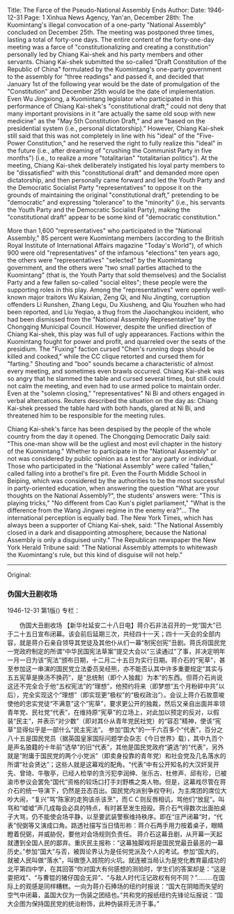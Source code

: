 Title: The Farce of the Pseudo-National Assembly Ends
Author:
Date: 1946-12-31
Page: 1
Xinhua News Agency, Yan'an, December 28th: The Kuomintang's illegal convocation of a one-party "National Assembly" concluded on December 25th. The meeting was postponed three times, lasting a total of forty-one days. The entire content of the forty-one-day meeting was a farce of "constitutionalizing and creating a constitution" personally led by Chiang Kai-shek and his party members and other servants. Chiang Kai-shek submitted the so-called "Draft Constitution of the Republic of China" formulated by the Kuomintang's one-party government to the assembly for "three readings" and passed it, and decided that January 1st of the following year would be the date of promulgation of the "Constitution" and December 25th would be the date of implementation. Even Wu Jingxiong, a Kuomintang legislator who participated in this performance of Chiang Kai-shek's "constitutional draft," could not deny that many important provisions in it "are actually the same old soup with new medicine" as the "May 5th Constitution Draft," and are "based on the presidential system (i.e., personal dictatorship)." However, Chiang Kai-shek still said that this was not completely in line with his "ideal" of the "Five-Power Constitution," and he reserved the right to fully realize this "ideal" in the future (i.e., after dreaming of "crushing the Communist Party in five months") (i.e., to realize a more "totalitarian" "totalitarian politics"). At the meeting, Chiang Kai-shek deliberately instigated his loyal party members to be "dissatisfied" with this "constitutional draft" and demanded more open dictatorship, and then personally came forward and led the Youth Party and the Democratic Socialist Party "representatives" to oppose it on the grounds of maintaining the original "constitutional draft," pretending to be "democratic" and expressing "tolerance" to the "minority" (i.e., his servants the Youth Party and the Democratic Socialist Party), making the "constitutional draft" appear to be some kind of "democratic constitution."

More than 1,600 "representatives" who participated in the "National Assembly," 85 percent were Kuomintang members (according to the British Royal Institute of International Affairs magazine "Today's World"), of which 900 were old "representatives" of the infamous "elections" ten years ago, the others were "representatives" "selected" by the Kuomintang government, and the others were "two small parties attached to the Kuomintang" (that is, the Youth Party that sold themselves) and the Socialist Party and a few fallen so-called "social elites"; these people were the supporting roles in this play. Among the "representatives" were openly well-known major traitors Wu Kaixian, Zeng Qi, and Niu Jingting, corruption offenders Li Runshen, Zhang Legu, Du Xiusheng, and Qiu Youzhen who had been reported, and Liu Yeqiao, a thug from the Jiaochangkou incident, who had been dismissed from the "National Assembly Representative" by the Chongqing Municipal Council. However, despite the unified direction of Chiang Kai-shek, this play was full of ugly appearances. Factions within the Kuomintang fought for power and profit, and quarreled over the seats of the presidium. The "Fuxing" faction cursed "Chen's running dogs should be killed and cooked," while the CC clique retorted and cursed them for "farting." Shouting and "boo" sounds became a characteristic of almost every meeting, and sometimes even brawls occurred. Chiang Kai-shek was so angry that he slammed the table and cursed several times, but still could not calm the meeting, and even had to use armed police to maintain order. Even at the "solemn closing," "representatives" Ni Bi and others engaged in verbal altercations. Reuters described the situation on the day as: Chiang Kai-shek pressed the table hard with both hands, glared at Ni Bi, and threatened him to be responsible for the meeting rules.

Chiang Kai-shek's farce has been despised by the people of the whole country from the day it opened. The Chongqing Democratic Daily said: "This one-man show will be the ugliest and most evil chapter in the history of the Kuomintang." Whether to participate in the "National Assembly" or not was considered by public opinion as a test for any party or individual. Those who participated in the "National Assembly" were called "fallen," called falling into a brothel's fire pit. Even the Fourth Middle School in Beiping, which was considered by the authorities to be the most successful in party-oriented education, when answering the question "What are your thoughts on the National Assembly?", the students' answers were: "This is playing tricks," "No different from Cao Kun's piglet parliament," "What is the difference from the Wang Jingwei regime in the enemy era?"... The international perception is equally bad. The New York Times, which has always been a supporter of Chiang Kai-shek, said: "The National Assembly closed in a dark and disappointing atmosphere, because the National Assembly is only a disguised unity." The Republican newspaper the New York Herald Tribune said: "The National Assembly attempts to whitewash the Kuomintang's rule, but this kind of disguise will not help."



<hr /> 

Original: 


### 伪国大丑剧收场

1946-12-31
第1版()
专栏：

　　伪国大丑剧收场
    【新华社延安二十八日电】蒋介石非法召开的一党“国大”已于二十五日宣布闭幕。该会前后延期三次，共经四十一天；四十一天会的全部内容，就是蒋介石亲自领导其党徒及其他仆从们一幕“制宪创宪”丑剧。蒋氏将国民党一党政府制定的所谓“中华民国宪法草案”提交大会以“三读通过”了事，并决定明年一月一日为该“宪法”颁布日期，十二月二十五日为实行日期。蒋介石的“宪草”，甚至参加这一串演的国民党立法委员吴经熊，亦不能否认其中许多重要规定“其实与五五宪草是换汤不换药”，是“总统制（即个人独裁）为本”的东西。但蒋介石尚说这还不完全合于他“五权宪法”的“理想”，他预约将来（即梦想“五个月粉碎中共”以后），完全实现这个“理想”（即实现更“极权”的“极权政治”）。会议上蒋介石故意唆使他的忠实党徒“不满意”这个“宪草”，要求更公开的独裁，然后又亲自出面并率领青年党、民社党“代表”，在维持原“宪草”的立场上，对此加以预定的反对，以假装“民主”，并表示“对少数”（即对其仆从青年党民社党）的“容忍”精神，使该“宪草”显得似乎是一部什么“民主宪法”。
    参加“国大”的一千六百多个“代表”，百分之八十五是国民党员（据英国皇家国际问题学会杂志《今日世界》载），其中九百个是声名狼籍的十年前“选举”的旧“代表”，其他是国民党政府“遴选”的“代表”，另外就是“附庸于国民党的两个小党派”（即卖身投靠的青年党）和社会党及几名落水的所谓“社会贤达”；这些人就是这幕戏的配角。“代表”中有公开知名的大汉奸吴开先、曾琦、牛敬亭，已经人检举的贪污犯李润绅、张乐古、杜修声、邱有珍，已被渝市参议会罢免“国代”资格的较场口打手刘野樵之类人物。但是，这幕戏尽管在蒋介石的统一导演下，仍然是丑态百出。国民党内派别争权夺利，为主席团的席位大吵大闹，“复兴”骂“陈家的走狗该杀该烹”，而ＣＣ则反唇相讥，骂他们“放屁”。叫骂和“嘘嘘”声几成每会必具的特点，有时甚至发生扭殴。蒋介石气得数次出面拍桌子大骂，仍不能使会场平静，以至要武装警察维持秩序。即在“庄严闭幕”时，“代表”倪弼等又演成口角。路透社描写当日情形称：蒋介石两手用力按着桌子，眼睛瞪着倪弼，并威胁倪，要他对会场规则负责任。
    蒋介石这幕丑剧，从开幕一天起就遭到全国人民的鄙弃。重庆民主报称：“这幕独脚戏将是国民党最丑最恶的一幕历史。”参加“国大”与否，被舆论界认为是任何党派及个人的考试。参加“国大的，就被人民叫做“落水”，叫做堕入妓院的火坑。就连被当局认为是党化教育最成功的北平第四中学，在其回答“你对国大有何感想的测验时，学生们的答案却是：“这是耍把戏”、“与曹锟的猪仔国会无异”、“与敌人时代汪记政权有何不同？”………在国际上的观感是同样糟糕。一向为蒋介石捧场的纽约时报说：“国大在阴暗而失望的空气中闭幕，盖国大仅为一伪装之团结也。”共和党的报纸纽约先锋论坛报说：“国大企图为保持国民党的统治粉饰，此种伪装将无济于事。”
